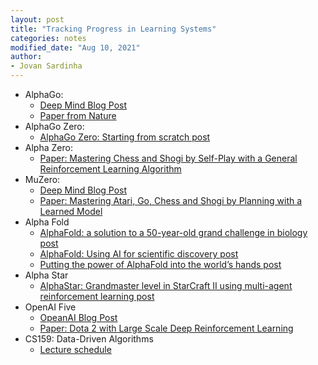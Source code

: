 ```yaml
---
layout: post
title: "Tracking Progress in Learning Systems"
categories: notes
modified_date: "Aug 10, 2021"
author:
- Jovan Sardinha
---
```


* AlphaGo:
    * [Deep Mind Blog Post](https://deepmind.com/research/case-studies/alphago-the-story-so-far)
    * [Paper from Nature](http://airesearch.com/wp-content/uploads/2016/01/deepmind-mastering-go.pdf)
* AlphaGo Zero:
    * [AlphaGo Zero: Starting from scratch post](https://deepmind.com/blog/article/alphago-zero-starting-scratch)
* Alpha Zero:
    * [Paper: Mastering Chess and Shogi by Self-Play with a General Reinforcement Learning Algorithm](https://arxiv.org/pdf/1712.01815.pdf)
* MuZero:
    * [Deep Mind Blog Post](https://deepmind.com/blog/article/muzero-mastering-go-chess-shogi-and-atari-without-rules)
    * [Paper: Mastering Atari, Go, Chess and Shogi by Planning with a Learned Model](https://arxiv.org/pdf/1911.08265.pdf)
* Alpha Fold
    * [AlphaFold: a solution to a 50-year-old grand challenge in biology post](https://deepmind.com/blog/article/alphafold-a-solution-to-a-50-year-old-grand-challenge-in-biology)
    * [AlphaFold: Using AI for scientific discovery post](https://deepmind.com/blog/article/AlphaFold-Using-AI-for-scientific-discovery)
    * [Putting the power of AlphaFold into the world’s hands post](https://deepmind.com/blog/article/putting-the-power-of-alphafold-into-the-worlds-hands)
* Alpha Star
    * [AlphaStar: Grandmaster level in StarCraft II using multi-agent reinforcement learning post](https://deepmind.com/blog/article/AlphaStar-Grandmaster-level-in-StarCraft-II-using-multi-agent-reinforcement-learning)
* OpenAI Five
    * [OpeanAI Blog Post](https://openai.com/five/)
    * [Paper: Dota 2 with Large Scale Deep Reinforcement Learning](https://arxiv.org/abs/1912.06680)
* CS159: Data-Driven Algorithms
    * [Lecture schedule](https://sites.google.com/view/cs-159-spring-2020/lectures)
